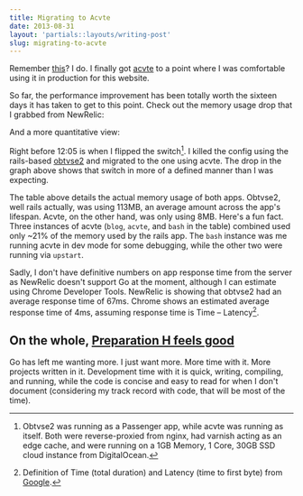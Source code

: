 ```yaml
---
title: Migrating to Acvte
date: 2013-08-31
layout: 'partials::layouts/writing-post'
slug: migrating-to-acvte
---
```


Remember [this][1]? I do. I finally got [acvte][2] to a point where I was comfortable using it in production for this website.

<!--more-->

So far, the performance improvement has been totally worth the sixteen days it has taken to get to this point. Check out the memory usage drop that I grabbed from NewRelic:

<center>
  <amp-img width="640" height="254" src="http://i.imgur.com/J57L8U7.png" alt="" />
</center>

And a more quantitative view:

<center>
  <amp-img width="340" height="480" src="http://i.imgur.com/HaFbS2x.png" alt="" />
</center>

Right before 12:05 is when I flipped the switch[^1]. I killed the config using the rails-based [obtvse2][3] and migrated to the one using acvte. The drop in the graph above shows that switch in more of a defined manner than I was expecting.

The table above details the actual memory usage of both apps. Obtvse2, well rails actually, was using 113MB, an average amount across the app's lifespan. Acvte, on the other hand, was only using 8MB. Here's a fun fact. Three instances of acvte (`blog`, `acvte`, and `bash` in the table) combined used only ~21% of the memory used by the rails app. The `bash` instance was me running acvte in dev mode for some debugging, while the other two were running via `upstart`.

Sadly, I don't have definitive numbers on app response time from the server as NewRelic doesn't support Go at the moment, although I can estimate using Chrome Developer Tools. NewRelic is showing that obtvse2 had an average response time of 67ms. Chrome shows an estimated average response time of 4ms, assuming response time is Time &#8211; Latency[^2].

## On the whole, [Preparation H feels good][4]

Go has left me wanting more. I just want more. More time with it. More projects written in it. Development time with it is quick, writing, compiling, and running, while the code is concise and easy to read for when I don't document (considering my track record with code, that will be most of the time).

[^1]: Obtvse2 was running as a Passenger app, while acvte was running as itself. Both were reverse-proxied from nginx, had varnish acting as an edge cache, and were running on a 1GB Memory, 1 Core, 30GB SSD cloud instance from DigitalOcean.
[^2]: Definition of Time (total duration) and Latency (time to first byte) from <a href="https://developers.google.com/chrome-developer-tools/docs/network">Google</a>.

[1]: http://shanelogsdon.com/im-already-tired-of-rails-already
[2]: https://github.com/slogsdon/acvte
[3]: https://github.com/natew/obtvse2
[4]: http://www.youtube.com/watch?v=mi5kXcc-TJ8
